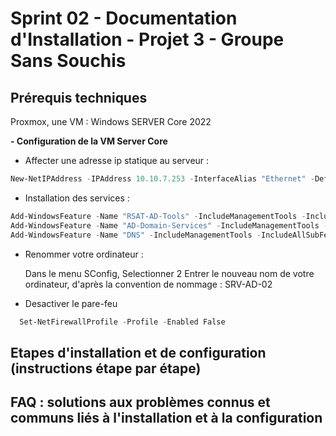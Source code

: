 # Sprint 02 - Documentation d'Installation - Projet 3 - Groupe Sans Souchis

## Prérequis techniques

Proxmox, une VM : Windows SERVER Core 2022 

**- Configuration de la VM Server Core**

- Affecter une adresse ip statique au serveur :
```powershell
New-NetIPAddress -IPAddress 10.10.7.253 -InterfaceAlias "Ethernet" -DefaultGateway 172.20.0.1 -AddressFamily IPv4 -PrefixLength 24
```

- Installation des services :
```powershell
Add-WindowsFeature -Name "RSAT-AD-Tools" -IncludeManagementTools -IncludeAllSubFeature
Add-WindowsFeature -Name "AD-Domain-Services" -IncludeManagementTools -IncludeAllSubFeature
Add-WindowsFeature -Name "DNS" -IncludeManagementTools -IncludeAllSubFeature
```

- Renommer votre ordinateur :

  Dans le menu SConfig, Selectionner 2
  Entrer le nouveau nom de votre ordinateur, d'après la convention de nommage : SRV-AD-02

- Desactiver le pare-feu
```powershell
  Set-NetFirewallProfile -Profile -Enabled False
```





## Etapes d'installation et de configuration (instructions étape par étape)

## FAQ : solutions aux problèmes connus et communs liés à l'installation et à la configuration
